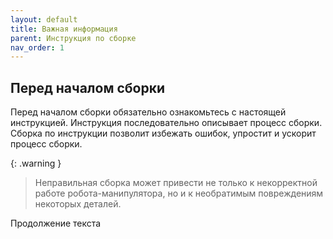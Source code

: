 ```yaml
---
layout: default
title: Важная информация
parent: Инструкция по сборке
nav_order: 1
---
```


## Перед началом сборки
Перед началом сборки обязательно ознакомьтесь с настоящей инструкцией. Инструкция последовательно описывает процесс сборки. Сборка по инструкции позволит избежать ошибок, упростит и ускорит процесс сборки.

{: .warning }
> Неправильная сборка может привести не только к некорректной работе робота-манипулятора, но и к необратимым повреждениям некоторых деталей.

Продолжение текста
